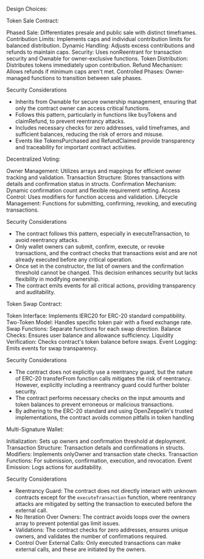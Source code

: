 Design Choices:

Token Sale Contract:

Phased Sale: Differentiates presale and public sale with distinct timeframes.
Contribution Limits: Implements caps and individual contribution limits for balanced distribution.
Dynamic Handling: Adjusts excess contributions and refunds to maintain caps.
Security: Uses nonReentrant for transaction security and Ownable for owner-exclusive functions.
Token Distribution: Distributes tokens immediately upon contribution.
Refund Mechanism: Allows refunds if minimum caps aren't met.
Controlled Phases: Owner-managed functions to transition between sale phases.

Security Considerations
- Inherits from Ownable for secure ownership management, ensuring that only the contract owner can access critical functions.
- Follows this pattern, particularly in functions like buyTokens and claimRefund, to prevent reentrancy attacks.
- Includes necessary checks for zero addresses, valid timeframes, and sufficient balances, reducing the risk of errors and misuse.
- Events like TokensPurchased and RefundClaimed provide transparency and traceability for important contract activities.

Decentralized Voting:

Owner Management: Utilizes arrays and mappings for efficient owner tracking and validation.
Transaction Structure: Stores transactions with details and confirmation status in structs.
Confirmation Mechanism: Dynamic confirmation count and flexible requirement setting.
Access Control: Uses modifiers for function access and validation.
Lifecycle Management: Functions for submitting, confirming, revoking, and executing transactions.

Security Considerations

- The contract follows this pattern, especially in executeTransaction, to avoid reentrancy attacks.
- Only wallet owners can submit, confirm, execute, or revoke transactions, and the contract checks that transactions exist and are not already executed before any critical operation.
- Once set in the constructor, the list of owners and the confirmation threshold cannot be changed. This decision enhances security but lacks flexibility in modifying ownership.
- The contract emits events for all critical actions, providing transparency and auditability.


Token Swap Contract:

Token Interface: Implements IERC20 for ERC-20 standard compatibility.
Two-Token Model: Handles specific token pair with a fixed exchange rate.
Swap Functions: Separate functions for each swap direction.
Balance Checks: Ensures user balance and allowance sufficiency.
Liquidity Verification: Checks contract's token balance before swaps.
Event Logging: Emits events for swap transparency.

Security Considerations

- The contract does not explicitly use a reentrancy guard, but the nature of ERC-20 transferFrom function calls mitigates the risk of reentrancy. However, explicitly including a reentrancy guard could further bolster security.
- The contract performs necessary checks on the input amounts and token balances to prevent erroneous or malicious transactions.
- By adhering to the ERC-20 standard and using OpenZeppelin's trusted implementations, the contract avoids common pitfalls in token handling


Multi-Signature Wallet:

Initialization: Sets up owners and confirmation threshold at deployment.
Transaction Structure: Transaction details and confirmations in structs.
Modifiers: Implements onlyOwner and transaction state checks.
Transaction Functions: For submission, confirmation, execution, and revocation.
Event Emission: Logs actions for auditability.

Security Considerations

- Reentrancy Guard: The contract does not directly interact with unknown contracts except for the `executeTransaction` function, where reentrancy attacks are mitigated by setting the transaction to executed before the external call.
- No Iteration Over Owners: The contract avoids loops over the owners array to prevent potential gas limit issues.
- Validations: The contract checks for zero addresses, ensures unique owners, and validates the number of confirmations required.
- Control Over External Calls: Only executed transactions can make external calls, and these are initiated by the owners.
